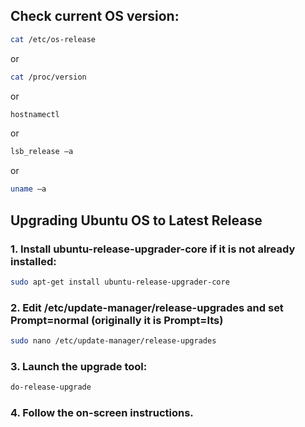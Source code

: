 ## Check current OS version:
```bash
cat /etc/os-release
````
or
```bash
cat /proc/version
```
or
```bash
hostnamectl
```
or
```bash
lsb_release –a
```
or
```bash
uname –a
```

## Upgrading Ubuntu OS to Latest Release
### 1.	Install ubuntu-release-upgrader-core if it is not already installed:
```bash
sudo apt-get install ubuntu-release-upgrader-core
```
### 2.	Edit /etc/update-manager/release-upgrades and set Prompt=normal (originally it is Prompt=lts)
```bash
sudo nano /etc/update-manager/release-upgrades
```
### 3.	Launch the upgrade tool:
```bash
do-release-upgrade
```
### 4.	Follow the on-screen instructions.

